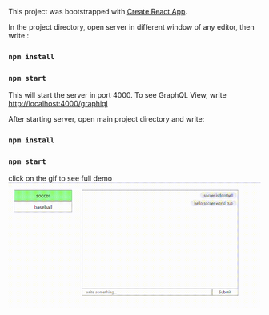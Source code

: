 This project was bootstrapped with [Create React App](https://github.com/facebook/create-react-app).

In the project directory, open server in different window of any editor, then write :

### `npm install`
### `npm start`

This will start the server in port 4000.
To see GraphQL View, write [http://localhost:4000/graphiql](http://localhost:4000/graphiql)

After starting server, open main project directory and write:

### `npm install`
### `npm start`


click on the gif to see full demo
![demo-gif](./basic-discord-app.gif)
